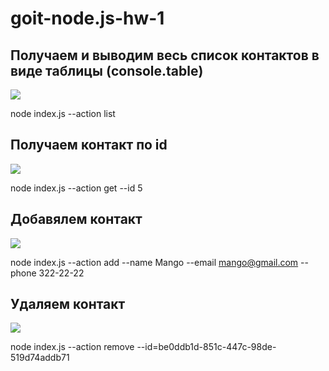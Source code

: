 # goit-node.js-hw-1

## Получаем и выводим весь список контактов в виде таблицы (console.table)

![](http://joxi.ru/brRX7zZCL6zZR2)

node index.js --action list

## Получаем контакт по id

![](http://joxi.ru/D2PO1zLuB6zPBm)

node index.js --action get --id 5

## Добавялем контакт

![](http://joxi.ru/L211M6oHzay9e2)

node index.js --action add --name Mango --email mango@gmail.com --phone
322-22-22

## Удаляем контакт

![](http://joxi.ru/EA48ELoHvMNEyA)

node index.js --action remove --id=be0ddb1d-851c-447c-98de-519d74addb71
